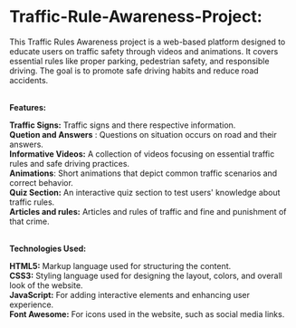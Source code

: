 # Traffic-Rule-Awareness-Project:
This Traffic Rules Awareness project is a web-based platform designed to educate users on traffic safety through videos and animations. It covers essential rules like proper parking, pedestrian safety, and responsible driving. The goal is to promote safe driving habits and reduce road accidents.<br>
<br>

**Features:** <br>

**Traffic Signs:** Traffic signs and there respective information.<br>
**Quetion and Answers** : Questions on situation occurs on road and their answers.<br>
**Informative Videos:** A collection of videos focusing on essential traffic rules and safe driving practices.<br>
**Animations**: Short animations that depict common traffic scenarios and correct behavior.<br>
**Quiz Section:** An interactive quiz section to test users' knowledge about traffic rules.<br>
**Articles and rules:** Articles and rules of traffic and fine and punishment of that crime.<br>
<br>

**Technologies Used:** <br>

**HTML5:** Markup language used for structuring the content.<br>
**CSS3:** Styling language used for designing the layout, colors, and overall look of the website.<br>
**JavaScript:** For adding interactive elements and enhancing user experience.<br>
**Font Awesome:** For icons used in the website, such as social media links.<br>
